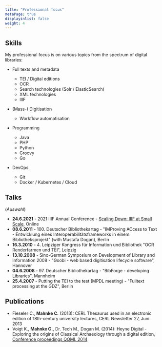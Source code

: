 ```yaml
---
title: "Professional focus"
metaPage: true
displayinlist: false
weight: 4
---
```


## Skills

My professional focus is on various topics from the spectrum of digital libraries:

* Full texts and metadata

  * TEI / Digital editions
  * OCR
  * Search technologies (Solr / ElasticSearch)
  * XML technologies
  * IIIF

* (Mass-) Digitisation
  * Workflow automatisation

* Programming
  * Java
  * PHP
  * Python
  * Groovy
  * Go

* DevOps
  * Git
  * Docker / Kubernetes / Cloud

## Talks
(*Auswahl*)
* **24.6.2021** - 2021 IIIF Annual Conference - [Scaling Down: IIIF at Small Scale](https://whova.com/embedded/session/EJt2h6EsBemAPdBLSvToVJA%403Er8F48foN7yx-cZscQ%3D/1646975/?widget=primary), Online
* **08.6.2011** - 100. Deutscher Bibliothekartag - "IMProving ACcess to Text - Entwicklung eines Interoperabilitätsframeworks in einem Bibliotheksprojekt" (with Mustafa Dogan), Berlin
* **16.3.2010** - 4. Leipziger Kongress für Information und Bibliothek "OCR Renderfarmen und TEI", Leipzig
* **13.10.2008** - Sino-German Symposium on Development of Library and Information 2008 - "Goobi - web based digitisation lifecycle software", Hannover
* **04.6.2008** - 97. Deutscher Bibliothekartag - "BibForge - developing Libraries", Mannheim
* **25.4.2007** - Putting the TEI to the test (MPDL meeting) - "Fulltext processing at the GDZ", Berlin

## Publications
* Fieseler C., **Mahnke C.** (2013): CERL Thesaurus used in an electronic edition of 18th-century university lectures, CERL Newsletter 27, Juni 2013
* Voigt K., **Mahnke C.**, Dr. Tech M., Dogan M. (2014): Heyne Digital - Exploring the origins of Classical Archaeology through a digital edition, [Conference proceedings QQML 2014](http://www.isast.org/images/FINAL_BOOK_OF_ABSTRACTS_e-book_version.pdf)
